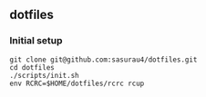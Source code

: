## dotfiles

### Initial setup

```
git clone git@github.com:sasurau4/dotfiles.git 
cd dotfiles
./scripts/init.sh
env RCRC=$HOME/dotfiles/rcrc rcup
```

